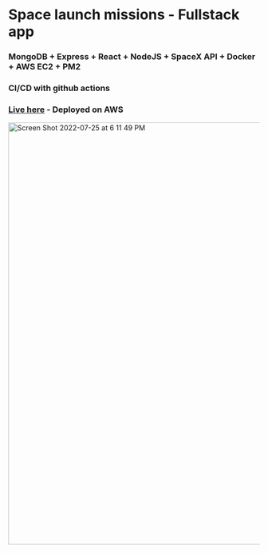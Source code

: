 # Space launch missions - Fullstack app
### MongoDB + Express + React + NodeJS + SpaceX API + Docker + AWS EC2 + PM2
### CI/CD with github actions
### [Live here](http://13.38.218.23:8000) - Deployed on AWS
<img width="845" alt="Screen Shot 2022-07-25 at 6 11 49 PM" src="https://user-images.githubusercontent.com/61567026/180836816-6b705779-4d03-43bf-a909-3eb46111b433.png">
